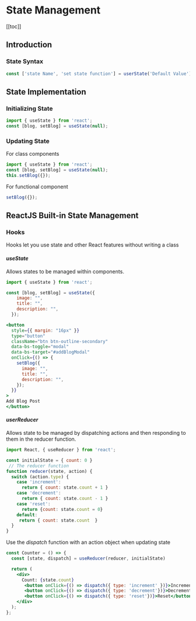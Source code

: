 # State Management

[[toc]]

## Introduction

### State Syntax

```jsx
const ['state Name', 'set state function'] = userState('Default Value');
```
## State Implementation

### Initializing State
```jsx 
import { useState } from 'react';
const [blog, setBlog] = useState(null);
```

### Updating State 
For class components
```jsx
import { useState } from 'react';
const [blog, setBlog] = useState(null);
this.setBlog({});
```
For functional component
```jsx
setBlog({});
```

## ReactJS Built-in State Management  
### Hooks
Hooks let you use state and other React features without writing a class

#### *useState*
Allows states to be managed within components.
```jsx 
import { useState } from 'react';

const [blog, setBlog] = useState({
    image: "",
    title: "",
    description: "",
  });

<button
  style={{ margin: "16px" }}
  type="button"
  className="btn btn-outline-secondary"
  data-bs-toggle="modal"
  data-bs-target="#addBlogModal"
  onClick={() => {
    setBlog({
      image: "",
      title: "",
      description: "",
    });
  }}
>
Add Blog Post
</button>
```

#### *userReducer*
Allows state to be managed by dispatching actions and then responding to them in the reducer function.
```jsx
import React, { useReducer } from 'react';

const initialState = { count: 0 }
 // The reducer function
function reducer(state, action) {
  switch (action.type) {
    case 'increment':
      return { count: state.count + 1 }
    case 'decrement':
      return { count: state.count - 1 }
    case 'reset':
      return {count: state.count = 0}
    default:
     return { count: state.count  }
  }
}
```
Use the *dispatch* function with an action object when updating state
```jsx 
const Counter = () => {
  const [state, dispatch] = useReducer(reducer, initialState)

  return (
    <div>
      Count: {state.count}
       <button onClick={() => dispatch({ type: 'increment' })}>Increment</button>
       <button onClick={() => dispatch({ type: 'decrement'})}>Decrement</button>
       <button onClick={() => dispatch({ type: 'reset'})}>Reset</button>
    </div>
  );
};
```

